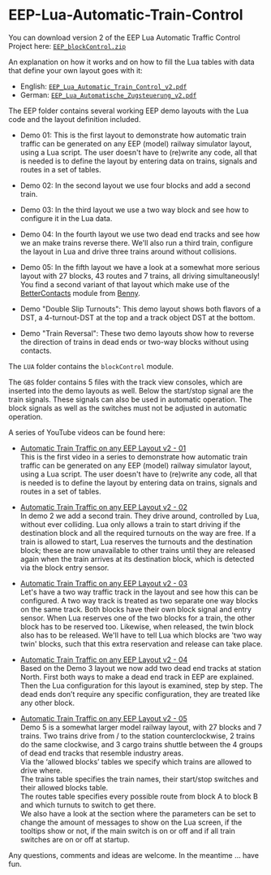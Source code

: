 # EEP-Lua-Automatic-Train-Control

You can download version 2 of the EEP Lua Automatic Traffic Control Project here:
[`EEP_blockControl.zip`](https://github.com/FrankBuchholz/EEP-LUA-Automatic-Train-Control/raw/main/blockControl_v2/EEP_blockControl.zip)

An explanation on how it works and on how to fill the Lua tables with data that define your own layout goes with it:

- English: [`EEP_Lua_Automatic_Train_Control_v2.pdf`](https://github.com/FrankBuchholz/EEP-LUA-Automatic-Train-Control/blob/main/blockControl_v2/EEP_LUA_Automatic_Train_Control_v2.pdf)
- German: [`EEP_Lua_Automatische_Zugsteuerung_v2.pdf`](https://github.com/FrankBuchholz/EEP-LUA-Automatic-Train-Control/blob/main/blockControl_v2/EEP_LUA_Automatische_Zugsteuerung_v2.pdf)

The EEP folder contains several working EEP demo layouts with the Lua code and the layout definition included.

- Demo 01: This is the first layout to demonstrate how automatic train traffic can be generated on any EEP (model) railway simulator layout, using a Lua script. The user doesn't have to (re)write any code, all that is needed is to define the layout by entering data on trains, signals and routes in a set of tables.

- Demo 02: In the second layout we use four blocks and add a second train.

- Demo 03: In the third layout we use a two way block and see how to configure it in the Lua data.

- Demo 04: In the fourth layout we use two dead end tracks and see how we an make trains reverse there. We'll also run a third train, configure the layout in Lua and drive three trains around without collisions.

- Demo 05: In the fifth layout we have a look at a somewhat more serious layout with 27 blocks, 43 routes and 7 trains, all driving simultaneously!  
You find a second variant of that layout which make use of the [BetterContacts](https://emaps-eep.de/lua/bettercontacts) module from [Benny](https://www.eepforum.de/user/37-benny-bh2/).

- Demo "Double Slip Turnouts": This demo layout shows both flavors of a DST, a 4-turnout-DST at the top and a track object DST at the bottom.

- Demo "Train Reversal": These two demo layouts show how to reverse the direction of trains in dead ends or two-way blocks without using contacts.

The `LUA` folder contains the `blockControl` module.

The `GBS` folder contains 5 files with the track view consoles, which are inserted into the demo layouts as well.
Below the start/stop signal are the train signals. These signals can also be used in automatic operation.
The block signals as well as the switches must not be adjusted in automatic operation.

A series of YouTube videos can be found here:

- [Automatic Train Traffic on any EEP Layout v2 - 01](https://www.youtube.com/watch?v=6X1fmBAHgpY&ab_channel=Rudysmodelrailway)  
This is the first video in a series to demonstrate how automatic train traffic can be generated on any EEP (model) railway simulator layout, using a Lua script. The user doesn't have to (re)write any code, all that is needed is to define the layout by entering data on trains, signals and routes in a set of tables.

- [Automatic Train Traffic on any EEP Layout v2 - 02](https://www.youtube.com/watch?v=qEFNnP-s14c&ab_channel=Rudysmodelrailway)  
In demo 2 we add a second train. They drive around, controlled by Lua, without ever colliding. Lua only allows a train to start driving if the destination block and all the required turnouts on the way are free. If a train is allowed to start, Lua reserves the turnouts and the destination block; these are now unavailable to other trains until they are released again when the train arrives at its destination block, which is detected via the block entry sensor.

- [Automatic Train Traffic on any EEP Layout v2 - 03](https://www.youtube.com/watch?v=YouDOfVNHgk&ab_channel=Rudysmodelrailway)  
Let's have a two way traffic track in the layout and see how this can be configured.
A two way track is treated as two separate one way blocks on the same track. Both blocks have their own block signal and entry sensor. When Lua reserves one of the two blocks for a train, the other block has to be reserved too. Likewise, when released, the twin block also has to be released. We'll have to tell Lua which blocks are 'two way twin' blocks, such that this extra reservation and release can take place.

- [Automatic Train Traffic on any EEP Layout v2 - 04](https://www.youtube.com/watch?v=x8MSMDGuqrM&ab_channel=Rudysmodelrailway)  
Based on the Demo 3 layout we now add two dead end tracks at station North. First both ways to make a dead end track in EEP are explained. Then the Lua configuration for this layout is examined, step by step. The dead ends don’t require any specific configuration, they are treated like any other block.

- [Automatic Train Traffic on any EEP Layout v2 - 05](https://www.youtube.com/watch?v=qjrlIr_JMXY&ab_channel=Rudysmodelrailway)  
Demo 5 is a somewhat larger model railway layout, with 27 blocks and 7 trains. Two trains drive from / to the station counterclockwise, 2 trains do the same clockwise, and 3 cargo trains shuttle between the 4 groups of dead end tracks that resemble industry areas.  
Via the ‘allowed blocks’ tables we specify which trains are allowed to drive where.  
The trains table specifies the train names, their start/stop switches and their allowed blocks table.  
The routes table specifies every possible route from block A to block B and which turnuts to switch to get there.  
We also have a look at the section where the parameters can be set to change the amount of messages to show on the Lua screen, if the tooltips show or not, if the main switch is on or off and if all train switches are on or off at startup.

Any questions, comments and ideas are welcome. In the meantime … have fun.
